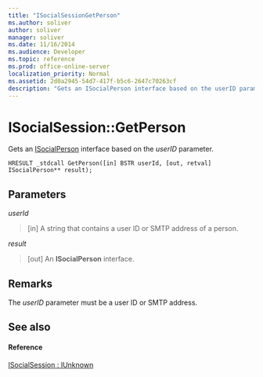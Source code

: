 ```yaml
---
title: "ISocialSessionGetPerson"
ms.author: soliver
author: soliver
manager: soliver
ms.date: 11/16/2014
ms.audience: Developer
ms.topic: reference
ms.prod: office-online-server
localization_priority: Normal
ms.assetid: 2d0a2945-54d7-417f-b5c6-2647c70263cf
description: "Gets an ISocialPerson interface based on the userID parameter."
---
```


# ISocialSession::GetPerson

Gets an [ISocialPerson](isocialpersoniunknown.md) interface based on the  _userID_ parameter. 
  
```
HRESULT _stdcall GetPerson([in] BSTR userId, [out, retval] ISocialPerson** result);
```

## Parameters

 _userId_
  
> [in] A string that contains a user ID or SMTP address of a person.
    
 _result_
  
> [out] An **ISocialPerson** interface. 
    
## Remarks

The  _userID_ parameter must be a user ID or SMTP address. 
  
## See also

#### Reference

[ISocialSession : IUnknown](isocialsessioniunknown.md)

